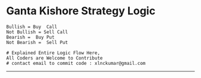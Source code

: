 # Ganta Kishore Strategy Logic

```
Bullish = Buy  Call 
Not Bullish = Sell Call
Bearish =  Buy Put 
Not Bearish =  Sell Put 
```

```
# Explained Entire Logic Flow Here, 
All Coders are Welcome to Contribute
# contact email to commit code : xlnckumar@gmail.com
```
****

